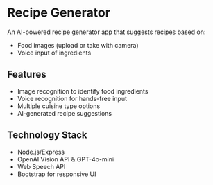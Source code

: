 
# Recipe Generator

An AI-powered recipe generator app that suggests recipes based on:
- Food images (upload or take with camera)
- Voice input of ingredients

## Features
- Image recognition to identify food ingredients
- Voice recognition for hands-free input
- Multiple cuisine type options
- AI-generated recipe suggestions

## Technology Stack
- Node.js/Express
- OpenAI Vision API & GPT-4o-mini
- Web Speech API
- Bootstrap for responsive UI
